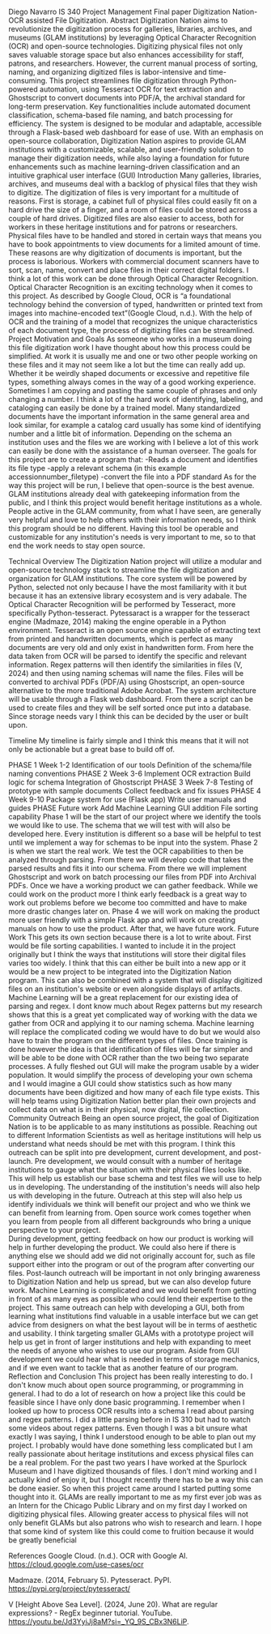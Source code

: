 Diego Navarro
IS 340 Project Management Final paper
Digitization Nation-OCR assisted File Digitization.
Abstract
	Digitization Nation aims to revolutionize the digitization process for galleries, libraries, archives, and museums (GLAM institutions) by leveraging Optical Character Recognition (OCR) and open-source technologies. Digitizing physical files not only saves valuable storage space but also enhances accessibility for staff, patrons, and researchers. However, the current manual process of sorting, naming, and organizing digitized files is labor-intensive and time-consuming. This project streamlines file digitization through Python-powered automation, using Tesseract OCR for text extraction and Ghostscript to convert documents into PDF/A, the archival standard for long-term preservation. Key functionalities include automated document classification, schema-based file naming, and batch processing for efficiency. The system is designed to be modular and adaptable, accessible through a Flask-based web dashboard for ease of use. With an emphasis on open-source collaboration, Digitization Nation aspires to provide GLAM institutions with a customizable, scalable, and user-friendly solution to manage their digitization needs, while also laying a foundation for future enhancements such as machine learning-driven classification and an intuitive graphical user interface (GUI)
Introduction
Many galleries, libraries, archives, and museums deal with a backlog of physical files that they wish to digitize.  The digitization of files is very important for a multitude of reasons.  First is storage, a cabinet full of physical files could easily fit on a hard drive the size of a finger, and a room of files could be stored across a couple of hard drives.  Digitized files are also easier to access, both for workers in these heritage institutions and for patrons or researchers.  Physical files have to be handled and stored in certain ways that means you have to book appointments to view documents for a limited amount of time.  These reasons are why digitization of documents is important, but the process is laborious.  Workers with commercial document scanners have to sort, scan, name, convert and place files in their correct digital folders.  I think a lot of this work can be done through Optical Character Recognition.
	Optical Character Recognition is an exciting technology when it comes to this project.  As described by Google Cloud, OCR is “a foundational technology behind the conversion of typed, handwritten or printed text from images into machine-encoded text”(Google Cloud, n.d.).  With the help of OCR and the training of a model that recognizes the unique characteristics of each document type, the process of digitizing files can be streamlined.
Project Motivation and Goals
	As someone who works in a museum doing this file digitization work I have thought about how this process could be simplified.  At work it is usually me and one or two other people working on these files and it may not seem like a lot but the time can really add up.  Whether it be weirdly shaped documents or excessive and repetitive file types, something always comes in the way of a good working experience.  Sometimes I am copying and pasting the same couple of phrases and only changing a number.  I think a lot of the hard work of identifying, labeling, and cataloging can easily be done by a trained model.  Many standardized documents have the important information in the same general area and look similar, for example a catalog card usually has some kind of identifying number and a little bit of information.  Depending on the schema an institution uses and the files we are working with I believe a lot of this work can easily be done with the assistance of a human overseer.  The goals for this project are to create a program that:
-Reads a document and identifies its file type
-apply a relevant schema (in this example accessionnumber_filetype)
-convert the file into a PDF standard
	As for the way this project will be run, I believe that open-source is the best avenue.  GLAM institutions already deal with gatekeeping information from the public, and I think this project would benefit heritage institutions as a whole.  People active in the GLAM community, from what I have seen, are generally very helpful and love to help others with their information needs, so I think this program should be no different.  Having this tool be operable and customizable for any institution's needs is very important to me, so to that end the work needs to stay open source.


Technical Overview
The Digitization Nation project will utilize a modular and open-source technology stack to streamline the file digitization and organization for GLAM institutions.  The core system will be powered by Python, selected not only because I have the most familiarity with it but because it has an extensive library ecosystem and is very adabale.  The Optical Character Recognition will be performed by Tesseract, more specifically Python-tesseract.  Pytessaract is a wrapper for the tesseract engine (Madmaze, 2014) making the engine operable in a Python environment.  Tesseract is an open source engine capable of extracting text from printed and handwritten documents, which is perfect as many documents are very old and only exist in handwritten form. From here the data taken from OCR will be parsed to identify the specific and relevant information.  Regex patterns will then identify the similarities in files (V, 2024) and then using naming schemas will name the files.  Files will be converted to archival PDFs (PDF/A) using Ghostscript, an open-source alternative to the more traditional Adobe Acrobat.  The system architecture will be usable through a Flask web dashboard.  From there a script can be used to create files and they will be self sorted once put into a database.  Since storage needs vary I think this can be decided by the user or built upon.

Timeline
	My timeline is fairly simple and I think this means that it will not only be actionable but a great base to build off of.

PHASE 1 Week 1-2
Identification of our tools
Definition of the schema/file naming conventions
PHASE 2 Week 3-6
Implement OCR extraction
Build logic for schema
Integration of Ghostscript
PHASE 3 Week 7-8
Testing of prototype with sample documents
Collect feedback and fix issues
PHASE 4 Week 9-10
Package system for use (Flask app)
Write user manuals and guides
PHASE Future work
Add Machine Learning
GUI addition
File sorting capability
	Phase 1 will be the start of our project where we identify the tools we would like to use.  The schema that we will test with will also be developed here.  Every institution is different so a base will be helpful to test until we implement a way for schemas to be input into the system.  Phase 2 is when we start the real work.  We test the OCR capabilities to then be analyzed through parsing.  From there we will develop code that takes the parsed results and fits it into our schema.  From there we will implement Ghostscript and work on batch processing our files from PDF into Archival PDFs.  Once we have a working product we can gather feedback.  While we could work on the product more I think early feedback is a great way to work out problems before we become too committed and have to make more drastic changes later on.  Phase 4 we will work on making the product more user friendly with a simple Flask app and will work on creating manuals on how to use the product.  After that, we have future work.
Future Work
	This gets its own section because there is a lot to write about.  First would be file sorting capabilities.  I wanted to include it in the project originally but I think the ways that institutions will store their digital files varies too widely.  I think that this can either be built into a new app or it would be a new project to be integrated into the Digitization Nation program.  This can also be combined with a system that will display digitized files on an institution's website or even alongside displays of artifacts.
	Machine Learning will be a great replacement for our existing idea of parsing and regex.  I dont know much about Regex patterns but my research shows that this is a great yet complicated way of working with the data we gather from OCR and applying it to our naming schema.  Machine learning will replace the complicated coding we would have to do but we would also have to train the program on the different types of files.  Once training is done however the idea is that identification of files will be far simpler and will be able to be done with OCR rather than the two being two separate processes.
	A fully fleshed out GUI will make the program usable by a wider population.  It would simplify the process of developing your own schema and I would imagine a GUI could show statistics such as how many documents have been digitized and how many of each file type exists.  This will help teams using Digitization Nation better plan their own projects and collect data on what is in their physical, now digital, file collection.  
Community Outreach
	Being an open source project, the goal of Digitization Nation is to be applicable to as many institutions as possible.  Reaching out to different Information Scientists as well as heritage institutions will help us understand what needs should be met with this program.  I think this outreach can be split into pre development, current development, and post-launch.
Pre development, we would consult with a number of heritage institutions to gauge what the situation with their physical files looks like.  This will help us establish our base schema and test files we will use to help us in developing.  The understanding of the institution's needs will also help us with developing in the future.  Outreach at this step will also help us identify individuals we think will benefit our project and who we think we can benefit from learning from.  Open source work comes together when you learn from people from all different backgrounds who bring a unique perspective to your project.  
During development, getting feedback on how our product is working will help in further developing the product.  We could also here if there is anything else we should add we did not originally account for, such as file support either into the program or out of the program after converting our files.
Post-launch outreach will be important in not only bringing awareness to Digitization Nation and help us spread, but we can also develop future work.  Machine Learning is complicated and we would benefit from getting in front of as many eyes as possible who could lend their expertise to the project.  This same outreach can help with developing a GUI, both from learning what institutions find valuable in a usable interface but we can get advice from designers on what the best layout will be in terms of aesthetic and usability.  I think targeting smaller GLAMs with a prototype project will help us get in front of larger institutions and help with expanding to meet the needs of anyone who wishes to use our program.  Aside from GUI development we could hear what is needed in terms of storage mechanics, and if we even want to tackle that as another feature of our program.
Reflection and Conclusion
	This project has been really interesting to do.  I don't know much about open source programming, or programming in general.  I had to do a lot of research on how a project like this could be feasible since I have only done basic programming.  I remember when I looked up how to process OCR results into a schema I read about parsing and regex patterns.  I did a little parsing before in IS 310 but had to watch some videos about regex patterns.  Even though I was a bit unsure what exactly I was saying, I think I understood enough to be able to plan out my project.  I probably would have done something less complicated but I am really passionate about heritage institutions and excess physical files can be a real problem.  For the past two years I have worked at the Spurlock Museum and I have digitized thousands of files.  I don't mind working and I actually kind of enjoy it, but I thought recently there has to be a way this can be done easier.  So when this project came around I started putting some thought into it.  GLAMs are really important to me as my first ever job was as an Intern for the Chicago Public Library and on my first day I worked on digitizing physical files.  Allowing greater access to physical files will not only benefit GLAMs but also patrons who wish to research and learn.  I hope that some kind of system like this could come to fruition because it would be greatly beneficial

References
Google Cloud. (n.d.). OCR with Google AI. https://cloud.google.com/use-cases/ocr 

Madmaze. (2014, February 5). Pytesseract. PyPI. https://pypi.org/project/pytesseract/ 

V [Height Above Sea Level]. (2024, June 20). What are regular expressions? - RegEx beginner tutorial. YouTube. https://youtu.be/Jd3YyiJj8aM?si=_YQ_9S_CBx3N6LiP. 
